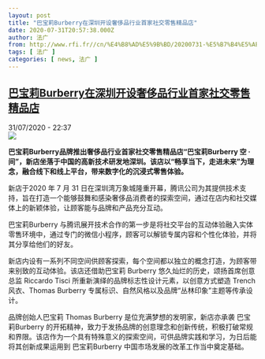 ```yaml
---
layout: post
title: "巴宝莉Burberry在深圳开设奢侈品行业首家社交零售精品店"
date: 2020-07-31T20:57:38.000Z
author: 法广
from: http://www.rfi.fr//cn/%E4%B8%AD%E5%9B%BD/20200731-%E5%B7%B4%E5%AE%9D%E8%8E%89burberry%E5%9C%A8%E6%B7%B1%E5%9C%B3%E5%BC%80%E8%AE%BE%E5%A5%A2%E4%BE%88%E5%93%81%E8%A1%8C%E4%B8%9A%E9%A6%96%E5%AE%B6%E7%A4%BE%E4%BA%A4%E9%9B%B6%E5%94%AE%E7%B2%BE%E5%93%81%E5%BA%97
tags: [ 法广 ]
categories: [ news, 法广 ]
---
```

<!--1596229058000-->
[巴宝莉Burberry在深圳开设奢侈品行业首家社交零售精品店](http://www.rfi.fr//cn/%E4%B8%AD%E5%9B%BD/20200731-%E5%B7%B4%E5%AE%9D%E8%8E%89burberry%E5%9C%A8%E6%B7%B1%E5%9C%B3%E5%BC%80%E8%AE%BE%E5%A5%A2%E4%BE%88%E5%93%81%E8%A1%8C%E4%B8%9A%E9%A6%96%E5%AE%B6%E7%A4%BE%E4%BA%A4%E9%9B%B6%E5%94%AE%E7%B2%BE%E5%93%81%E5%BA%97)
------

<div>
<div>31/07/2020 - 22:37</div><img src="https://s.rfi.fr/media/display/a5701f7a-d36d-11ea-899b-005056a98db9/w:310/p:16x9/burberry_shenzhen_store_-_capsule_collection_c_courtesy_of_burberry_001.jpg"><p><strong>巴宝莉Burberry品牌推出奢侈品行业首家社交零售精品店“巴宝莉Burberry 空 · 间”，新店坐落于中国的高新技术研发地深圳。该店以“畅享当下，走进未来”为理念，融合线下和线上平台，带来数字化的沉浸式零售体验。</strong></p><div class="t-content__body u-clearfix"><div class="m-interstitial"></div><p>新店于2020 年 7 月 31 日在深圳湾万象城隆重开幕，腾讯公司为其提供技术支持，旨在打造一个能够鼓舞和感染奢侈品消费者的探索空间，通过在店内和社交媒体上的新颖体验，让顾客能与品牌和产品充分互动。</p><p>巴宝莉Burberry 与腾讯展开技术合作的第一步是将社交平台的互动体验融入实体零售环境中，通过专门的微信小程序，顾客可以解锁专属内容和个性化体验，并将其分享给他们的好友。</p><p>新店内设有一系列不同空间供顾客探索，每个空间都以独立的概念打造，为顾客带来别致的互动体验。该店还借助巴宝莉 Burberry 悠久灿烂的历史，颂扬首席创意总监 Riccardo Tisci 所重新演绎的品牌标志性设计元素，以创意方式塑造 Trench 风衣、Thomas Burberry 专属标识、自然风格以及品牌“丛林印象”主题等传承设计。</p><p>品牌创始人巴宝莉 Thomas Burberry 是位充满梦想的发明家，新店亦承袭 巴宝莉Burberry 的开拓精神，致力于发扬品牌的创意理念和创新传统，积极打破常规和界限。该店作为一个具有特殊意义的探索空间，可供品牌实践和学习，为日后能将其创新成果运用到 巴宝莉Burberry 中国市场发展的改革工作当中奠定基础。</p><div class="o-self-promo o-self-promo--nl o-self-promo--hidden" data-selfpromo-newsletter></div><div class="o-self-promo o-self-promo--app o-self-promo--hidden" data-selfpromo-app></div></div>
</div>
